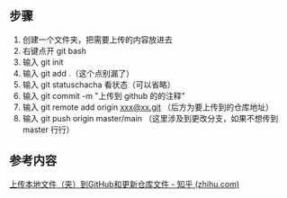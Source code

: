## 步骤
1. 创建一个文件夹，把需要上传的内容放进去
2. 右键点开 git bash
3. 输入 git init
4. 输入 git add .（这个点别漏了）
5. 输入 git statuschacha 看状态（可以省略）
6. 输入 git commit -m "上传到 github 的的注释"
7. 输入 git remote add origin xxx@xx.git （后方为要上传到的仓库地址）
8. 输入 git push origin master/main （这里涉及到更改分支，如果不想传到 master 行行）

## 参考内容
[上传本地文件（夹）到GitHub和更新仓库文件 - 知乎 (zhihu.com)](https://zhuanlan.zhihu.com/p/136355306)